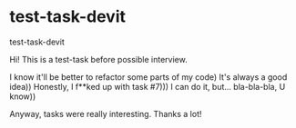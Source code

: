 # test-task-devit
test-task-devit

Hi! This is a test-task before possible interview.

I know it'll be better to refactor some parts of my code) It's always a good idea))
Honestly, I f**ked up with task #7))) I can do it, but... bla-bla-bla, U know))

Anyway, tasks were really interesting. 
Thanks a lot!
